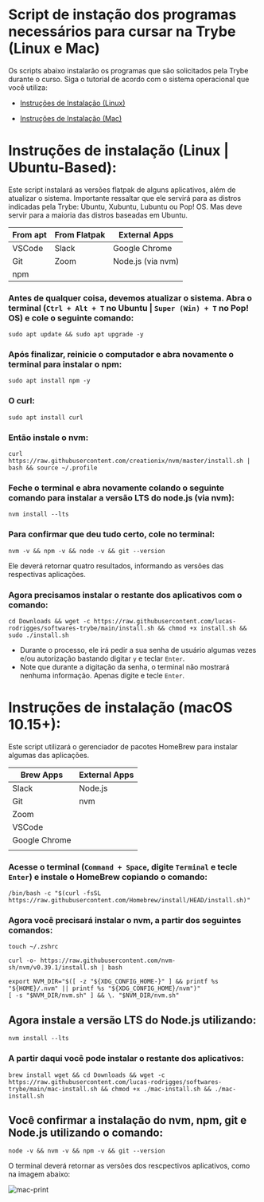 # Script de instação dos programas necessários para cursar na Trybe (Linux e Mac)
Os scripts abaixo instalarão os programas que são solicitados pela Trybe durante o curso. Siga o tutorial de acordo com o sistema operacional que você utiliza: 


  * [Instruções de Instalação (Linux)](#instruções-de-instalação-linux--ubuntu-based)

  * [Instruções de Instalação (Mac)](#instruções-de-instalação-macos-1015)


# Instruções de instalação (Linux | Ubuntu-Based):


Este script instalará as versões flatpak de alguns aplicativos, além de atualizar o sistema. Importante ressaltar que ele servirá para as distros indicadas pela Trybe: Ubuntu, Xubuntu, Lubuntu ou Pop! OS. Mas deve servir para a maioria das distros baseadas em Ubuntu.

| From apt | From Flatpak | External Apps    | 
|--------- |-------------|------------------ |
| VSCode   | Slack       | Google Chrome     |
| Git      | Zoom        | Node.js (via nvm) |
| npm      |             |                   |


### Antes de qualquer coisa, devemos atualizar o sistema. Abra o terminal (`Ctrl + Alt + T` no Ubuntu | `Super (Win) + T` no Pop! OS) e cole o seguinte comando:
```
sudo apt update && sudo apt upgrade -y
```
### Após finalizar, reinicie o computador e abra novamente o terminal para instalar o npm:
```
sudo apt install npm -y
```
### O curl:
```
sudo apt install curl 
```
### Então instale o nvm:
```
curl https://raw.githubusercontent.com/creationix/nvm/master/install.sh | bash && source ~/.profile  
```
### Feche o terminal e abra novamente colando o seguinte comando para instalar a versão LTS do node.js (via nvm):
```
nvm install --lts
```
### Para confirmar que deu tudo certo, cole no terminal:
```
nvm -v && npm -v && node -v && git --version
```
Ele deverá retornar quatro resultados, informando as versões das respectivas aplicações.

### Agora precisamos instalar o restante dos aplicativos com o comando:

```
cd Downloads && wget -c https://raw.githubusercontent.com/lucas-rodrigges/softwares-trybe/main/install.sh && chmod +x install.sh && sudo ./install.sh
```
  * Durante o processo, ele irá pedir a sua senha de usuário algumas vezes e/ou autorização bastando digitar `y` e teclar `Enter`.  
  * Note que durante a digitação da senha, o terminal não mostrará nenhuma informação. Apenas digite e tecle `Enter`.  
  




# Instruções de instalação (macOS 10.15+):

Este script utilizará o gerenciador de pacotes HomeBrew para instalar algumas das aplicações. 

| Brew Apps | External Apps |
| ------------- |---------------|
| Slack         | Node.js |
| Git           | nvm |
| Zoom          |            
| VSCode        | 
| Google Chrome |
|               |


### Acesse o terminal (`Command + Space`, digite `Terminal` e tecle `Enter`) e instale o HomeBrew copiando o comando:
``` 
/bin/bash -c "$(curl -fsSL https://raw.githubusercontent.com/Homebrew/install/HEAD/install.sh)"
``` 
### Agora você precisará instalar o nvm, a partir dos seguintes comandos:
```
touch ~/.zshrc
```
```
curl -o- https://raw.githubusercontent.com/nvm-sh/nvm/v0.39.1/install.sh | bash
```
```
export NVM_DIR="$([ -z "${XDG_CONFIG_HOME-}" ] && printf %s "${HOME}/.nvm" || printf %s "${XDG_CONFIG_HOME}/nvm")"
[ -s "$NVM_DIR/nvm.sh" ] && \. "$NVM_DIR/nvm.sh"
```

## Agora instale a versão LTS do Node.js utilizando:
```
nvm install --lts
``` 
### A partir daqui você pode instalar o restante dos aplicativos:
```
brew install wget && cd Downloads && wget -c https://raw.githubusercontent.com/lucas-rodrigges/softwares-trybe/main/mac-install.sh && chmod +x ./mac-install.sh && ./mac-install.sh
```
## Você confirmar a instalação do nvm, npm, git e Node.js utilizando o comando:
```
node -v && nvm -v && npm -v && git --version
```
O terminal deverá retornar as versões dos rescpectivos aplicativos, como na imagem abaixo:

![mac-print](https://user-images.githubusercontent.com/99984705/163253825-88caf0a6-278d-4e7f-983d-cbd3efc64687.png)

